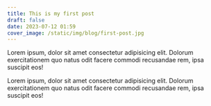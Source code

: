 ```yaml
---
title: This is my first post
draft: false
date: 2023-07-12 01:59
cover_image: /static/img/blog/first-post.jpg
---
```

Lorem ipsum, dolor sit amet consectetur adipisicing elit. Dolorum exercitationem quo natus odit facere commodi recusandae rem, ipsa suscipit eos!

Lorem ipsum, dolor sit amet consectetur adipisicing elit. Dolorum exercitationem quo natus odit facere commodi recusandae rem, ipsa suscipit eos!